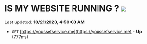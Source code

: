 # IS MY WEBSITE RUNNING ? [![](https://img.shields.io/static/v1?label=Sponsor&message=%E2%9D%A4&logo=GitHub&color=%23fe8e86)](https://github.com/sponsors/<username>)

Last updated: **10/21/2023, 4:50:08 AM**

- `GET` [https://youssefservice.me](https://youssefservice.me) - **Up** (777ms)
